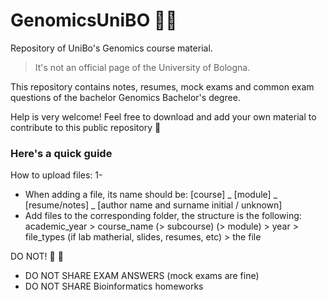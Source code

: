 # GenomicsUniBO 🧬🌴
Repository of UniBo's Genomics course material. 

> It's not an official page of the University of Bologna.

This repository contains notes, resumes, mock exams and common exam questions of the bachelor Genomics Bachelor's degree.  

Help is very welcome! Feel free to download and add your own material to contribute to this public repository 💙  

### Here's a quick guide

How to upload files:
1- 

- When adding a file, its name should be: [course] _ [module] _ [resume/notes] _ [author name and surname initial / unknown]
- Add files to the corresponding folder, the structure is the following:  
    academic_year > course_name (> subcourse) (> module) > year > file_types (if lab matherial, slides, resumes, etc) > the file

DO NOT! 💢 🚯
- DO NOT SHARE EXAM ANSWERS (mock exams are fine)
- DO NOT SHARE Bioinformatics homeworks
